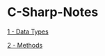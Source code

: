 # C-Sharp-Notes

[1 - Data Types](https://github.com/zeynepakkaya-1/C-Sharp-Notes/blob/main/DataTypes.cs)

[2 - Methods](https://github.com/zeynepakkaya-1/C-Sharp-Notes/blob/main/Methods.cs)
